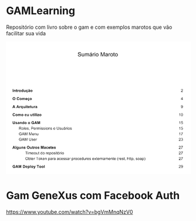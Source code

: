 # GAMLearning
Repositório com livro sobre o gam e com exemplos marotos que vão facilitar sua vida

<img src="https://github.com/GxBrasilNOficial/GAMLearning/blob/master/doc/sumario.PNG?raw=true">

# Gam GeneXus com Facebook Auth
https://www.youtube.com/watch?v=bgVmMnqNzV0
